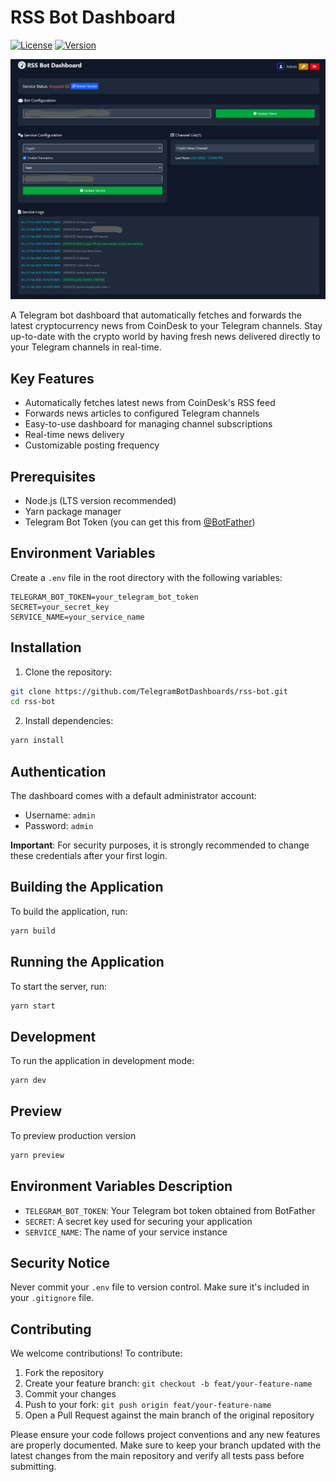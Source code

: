 # RSS Bot Dashboard

[![License](https://img.shields.io/badge/License-MIT-blue.svg)](LICENSE)
[![Version](https://img.shields.io/badge/version-1.0.0-green.svg)](package.json)

![Description](screenshots/screenshot02.png)

A Telegram bot dashboard that automatically fetches and forwards the latest cryptocurrency news from CoinDesk to your Telegram channels. Stay up-to-date with the crypto world by having fresh news delivered directly to your Telegram channels in real-time.

## Key Features

- Automatically fetches latest news from CoinDesk's RSS feed
- Forwards news articles to configured Telegram channels
- Easy-to-use dashboard for managing channel subscriptions
- Real-time news delivery
- Customizable posting frequency

## Prerequisites

- Node.js (LTS version recommended)
- Yarn package manager
- Telegram Bot Token (you can get this from [@BotFather](https://t.me/botfather))

## Environment Variables

Create a `.env` file in the root directory with the following variables:

```
TELEGRAM_BOT_TOKEN=your_telegram_bot_token
SECRET=your_secret_key
SERVICE_NAME=your_service_name
```

## Installation

1. Clone the repository:

```bash
git clone https://github.com/TelegramBotDashboards/rss-bot.git
cd rss-bot
```

2. Install dependencies:

```bash
yarn install
```

## Authentication

The dashboard comes with a default administrator account:

- Username: `admin`
- Password: `admin`

**Important**: For security purposes, it is strongly recommended to change these credentials after your first login.

## Building the Application

To build the application, run:

```bash
yarn build
```

## Running the Application

To start the server, run:

```bash
yarn start
```

## Development

To run the application in development mode:

```bash
yarn dev
```

## Preview

To preview production version

```bash
yarn preview
```

## Environment Variables Description

- `TELEGRAM_BOT_TOKEN`: Your Telegram bot token obtained from BotFather
- `SECRET`: A secret key used for securing your application
- `SERVICE_NAME`: The name of your service instance

## Security Notice

Never commit your `.env` file to version control. Make sure it's included in your `.gitignore` file.

## Contributing

We welcome contributions! To contribute:

1. Fork the repository
2. Create your feature branch: `git checkout -b feat/your-feature-name`
3. Commit your changes
4. Push to your fork: `git push origin feat/your-feature-name`
5. Open a Pull Request against the main branch of the original repository

Please ensure your code follows project conventions and any new features are properly documented. Make sure to keep your branch updated with the latest changes from the main repository and verify all tests pass before submitting.
